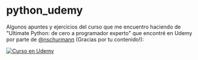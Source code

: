 # python_udemy
Algunos apuntes y ejercicios del curso que me encuentro haciendo de "Ultimate Python: de cero a programador experto" que encontré en Udemy por parte de [@nschurmann](https://github.com/nschurmann) (Gracias por tu contenido!):

[![Curso en Udemy](https://www.udemy.com/staticx/udemy/images/v6/logo-coral.svg)](https://www.udemy.com/course/ultimate-python-de-cero-a-programador-experto/)

